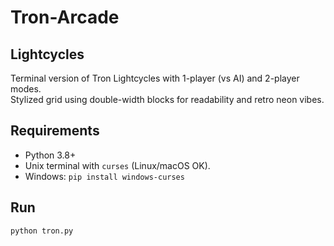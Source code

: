 # Tron-Arcade
## Lightcycles

Terminal version of Tron Lightcycles with 1-player (vs AI) and 2-player modes.  
Stylized grid using double-width blocks for readability and retro neon vibes.

## Requirements
- Python 3.8+
- Unix terminal with `curses` (Linux/macOS OK).
- Windows: `pip install windows-curses`

## Run
```bash
python tron.py

